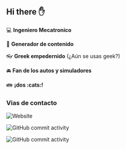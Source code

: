 ## Hi there ✋

:computer: **Ingeniero Mecatronico**

:pencil: **Generador de contenido**

:eyeglasses: **Greek empedernido** (¿Aún se usas geek?)

:oncoming_automobile: **Fan de los autos y simuladores**

:family: **¡dos :cats:!**

### Vias de contacto

![Website](https://img.shields.io/website?url=https%3A%2F%2Fwww.linkedin.com%2Fin%2Fmario-alexander-vargas-celis%2F)

![GitHub commit activity](https://img.shields.io/github/commit-activity/w/celioso/Cursos-de-Platzi)

![GitHub commit activity](https://img.shields.io/github/commit-activity/m/celioso/Cursos-de-Platzi)
